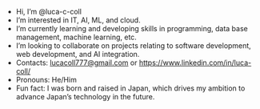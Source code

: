- Hi, I’m @luca-c-coll
- I’m interested in IT, AI, ML, and cloud.  
- I’m currently learning and developing skills in programming, data base management, machine learning, etc. 
- I’m looking to collaborate on projects relating to software development, web development, and AI integration. 
- Contacts: lucacoll777@gmail.com or https://www.linkedin.com/in/luca-coll/ 
- Pronouns: He/Him
- Fun fact: I was born and raised in Japan, which drives my ambition to advance Japan’s technology in the future.


